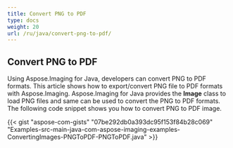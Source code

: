 ```yaml
---
title: Convert PNG to PDF
type: docs
weight: 20
url: /ru/java/convert-png-to-pdf/
---
```


## **Convert PNG to PDF**
Using Aspose.Imaging for Java, developers can convert PNG to PDF formats. This article shows how to export/convert PNG file to PDF formats with Aspose.Imaging. Aspose.Imaging for Java provides the **Image** class to load PNG files and same can be used to convert the PNG to PDF formats. The following code snippet shows you how to convert PNG to PDF image.

{{< gist "aspose-com-gists" "07be292db0a393dc95f153f84b28c069" "Examples-src-main-java-com-aspose-imaging-examples-ConvertingImages-PNGToPDF-PNGToPDF.java" >}}

